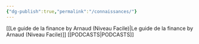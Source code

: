 ```yaml
---
{"dg-publish":true,"permalink":"/connaissances/"}
---
```


[[Le guide de la finance by Arnaud (Niveau Facile)\|Le guide de la finance by Arnaud (Niveau Facile)]]
[[PODCASTS\|PODCASTS]]

